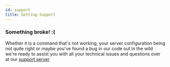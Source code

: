 ```yaml
---
id: support
title: Getting Support
---
```


### Something broke! :(

Whether it is a command that's not working, your server configuration being not quite right or maybe you've found a bug in our code out in the wild we're ready to assist you with all your technical issues and questions over at our [support server](https://bulbbot.mrphilip.xyz/discord)
